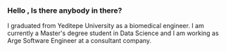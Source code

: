 ### Hello , Is there anybody in there?


I graduated from Yeditepe University as a biomedical engineer. I am currently a Master's degree student in Data Science and I am working as Arge Software Engineer at  a consultant company.



<!--
**SerdarHelli/SerdarHelli** is a ✨ _special_ ✨ repository because its `README.md` (this file) appears on your GitHub profile.

Here are some ideas to get you started:

- 🔭 I’m currently working on ...
- 🌱 I’m currently learning ...
- 👯 I’m looking to collaborate on ...
- 🤔 I’m looking for help with ...
- 💬 Ask me about ...
- 📫 How to reach me: ...
- 😄 Pronouns: ...
- ⚡ Fun fact: ...
-->
